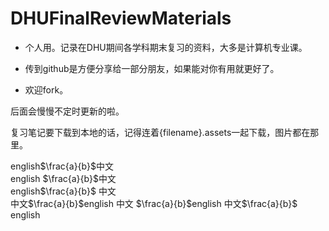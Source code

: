 # DHUFinalReviewMaterials

- 个人用。记录在DHU期间各学科期末复习的资料，大多是计算机专业课。

- 传到github是方便分享给一部分朋友，如果能对你有用就更好了。
- 欢迎fork。

后面会慢慢不定时更新的啦。

复习笔记要下载到本地的话，记得连着{filename}.assets一起下载，图片都在那里。

english$\frac{a}{b}$中文  
english $\frac{a}{b}$中文  
english$\frac{a}{b}$ 中文  
中文$\frac{a}{b}$english
中文 $\frac{a}{b}$english
中文$\frac{a}{b}$ english